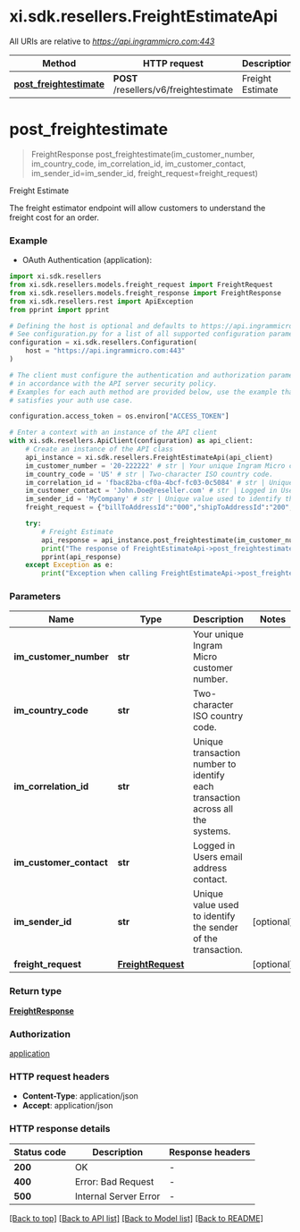 # xi.sdk.resellers.FreightEstimateApi

All URIs are relative to *https://api.ingrammicro.com:443*

Method | HTTP request | Description
------------- | ------------- | -------------
[**post_freightestimate**](FreightEstimateApi.md#post_freightestimate) | **POST** /resellers/v6/freightestimate | Freight Estimate


# **post_freightestimate**
> FreightResponse post_freightestimate(im_customer_number, im_country_code, im_correlation_id, im_customer_contact, im_sender_id=im_sender_id, freight_request=freight_request)

Freight Estimate

The freight estimator endpoint will allow customers to understand the freight cost for an order.

### Example

* OAuth Authentication (application):

```python
import xi.sdk.resellers
from xi.sdk.resellers.models.freight_request import FreightRequest
from xi.sdk.resellers.models.freight_response import FreightResponse
from xi.sdk.resellers.rest import ApiException
from pprint import pprint

# Defining the host is optional and defaults to https://api.ingrammicro.com:443
# See configuration.py for a list of all supported configuration parameters.
configuration = xi.sdk.resellers.Configuration(
    host = "https://api.ingrammicro.com:443"
)

# The client must configure the authentication and authorization parameters
# in accordance with the API server security policy.
# Examples for each auth method are provided below, use the example that
# satisfies your auth use case.

configuration.access_token = os.environ["ACCESS_TOKEN"]

# Enter a context with an instance of the API client
with xi.sdk.resellers.ApiClient(configuration) as api_client:
    # Create an instance of the API class
    api_instance = xi.sdk.resellers.FreightEstimateApi(api_client)
    im_customer_number = '20-222222' # str | Your unique Ingram Micro customer number.
    im_country_code = 'US' # str | Two-character ISO country code.
    im_correlation_id = 'fbac82ba-cf0a-4bcf-fc03-0c5084' # str | Unique transaction number to identify each transaction across all the systems.
    im_customer_contact = 'John.Doe@reseller.com' # str | Logged in Users email address contact.
    im_sender_id = 'MyCompany' # str | Unique value used to identify the sender of the transaction. (optional)
    freight_request = {"billToAddressId":"000","shipToAddressId":"200","shipToAddress":{"companyName":"ABC TECH","addressLine1":"17501 W 98TH ST SPC 1833","addressLine2":"string","addressLine3":"string","city":"LENEXA","state":"KS","postalCode":"662191736","countryCode":"US"},"lines":[{"customerLineNumber":"001","ingramPartNumber":"A300-123456","quantity":"1","warehouseId":"20","carrierCode":""},{"customerLineNumber":"002","ingramPartNumber":"A300-789012","quantity":"1","warehouseId":"10","carrierCode":""}]} # FreightRequest |  (optional)

    try:
        # Freight Estimate
        api_response = api_instance.post_freightestimate(im_customer_number, im_country_code, im_correlation_id, im_customer_contact, im_sender_id=im_sender_id, freight_request=freight_request)
        print("The response of FreightEstimateApi->post_freightestimate:\n")
        pprint(api_response)
    except Exception as e:
        print("Exception when calling FreightEstimateApi->post_freightestimate: %s\n" % e)
```



### Parameters


Name | Type | Description  | Notes
------------- | ------------- | ------------- | -------------
 **im_customer_number** | **str**| Your unique Ingram Micro customer number. | 
 **im_country_code** | **str**| Two-character ISO country code. | 
 **im_correlation_id** | **str**| Unique transaction number to identify each transaction across all the systems. | 
 **im_customer_contact** | **str**| Logged in Users email address contact. | 
 **im_sender_id** | **str**| Unique value used to identify the sender of the transaction. | [optional] 
 **freight_request** | [**FreightRequest**](FreightRequest.md)|  | [optional] 

### Return type

[**FreightResponse**](FreightResponse.md)

### Authorization

[application](../README.md#application)

### HTTP request headers

 - **Content-Type**: application/json
 - **Accept**: application/json

### HTTP response details

| Status code | Description | Response headers |
|-------------|-------------|------------------|
**200** | OK |  -  |
**400** | Error: Bad Request |  -  |
**500** | Internal Server Error |  -  |

[[Back to top]](#) [[Back to API list]](../README.md#documentation-for-api-endpoints) [[Back to Model list]](../README.md#documentation-for-models) [[Back to README]](../README.md)

